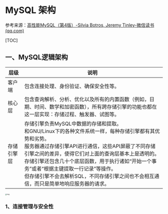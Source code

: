 # MySQL 架构

参考来源：[高性能MySQL（第4版）-Silvia Botros, Jeremy Tinley-微信读书 (qq.com)](https://weread.qq.com/web/reader/00a32b70813ab746fg018ec7k65132ca01b6512bd43d90e3)

[TOC]

## 一、MySQL逻辑架构

| 层级       | 说明                                                         |
| ---------- | ------------------------------------------------------------ |
| 客户端     | 包含连接处理、身份验证、确保安全性等。                       |
| 核心层     | 包含查询解析、分析、优化以及所有的内置函数（例如，日期、时间、数学和加密函数），所有跨存储引擎的功能也都在这一层实现：存储过程、触发器、试图等。 |
| 存储引擎层 | 存储引擎负责MySQL中数据的存储和提取。<br />和GNU/Linux下的各种文件系统一样，每种存储引擎都有其优势和劣势。<br />服务器通过存储引擎API进行通信，这些API屏蔽了不同存储引擎之间的差异，使得它们对上面的查询层基本上是透明的。<br />存储引擎还包含几十个底层函数，用于执行诸如“开始一个事务”或者“根据主键提取一行记录”等操作。<br />但存储引擎不会去解析SQL，不同存储引擎之间也不会相互通信，而只是简单地响应服务器的请求。 |

<img src="D:\Github\misxzaiz.github.io\K\blog\note\数据库\MySQL\assets\44257_33_1.jpg" alt="img" style="zoom: 33%;" />

### 1、连接管理与安全性

